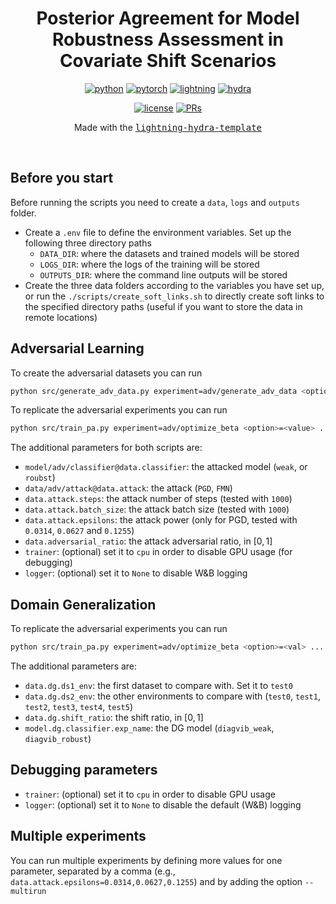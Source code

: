 <div align="center">

# Posterior Agreement for Model Robustness Assessment in Covariate Shift Scenarios

[![python](https://img.shields.io/badge/-Python3.9.9-blue?logo=python&logoColor=white)](https://github.com/pre-commit/pre-commit)
[![pytorch](https://img.shields.io/badge/PyTorch_1.10.0-ee4c2c?logo=pytorch&logoColor=white)](https://pytorch.org/get-started/locally/)
[![lightning](https://img.shields.io/badge/-Lightning_1.9.1-792ee5?logo=pytorchlightning&logoColor=white)](https://pytorchlightning.ai/)
[![hydra](https://img.shields.io/badge/Config-Hydra_1.3.1-89b8cd)](https://hydra.cc/)
<!-- [![tests](https://github.com/ashleve/lightning-hydra-template/actions/workflows/test.yml/badge.svg)](https://github.com/ashleve/lightning-hydra-template/actions/workflows/test.yml) -->
<!-- [![code-quality](https://github.com/ashleve/lightning-hydra-template/actions/workflows/code-quality-main.yaml/badge.svg)](https://github.com/ashleve/lightning-hydra-template/actions/workflows/code-quality-main.yaml) -->
<!-- [![codecov](https://codecov.io/gh/ashleve/lightning-hydra-template/branch/main/graph/badge.svg)](https://codecov.io/gh/ashleve/lightning-hydra-template) <br> -->
[![license](https://img.shields.io/badge/License-MIT-green.svg?labelColor=gray)](https://github.com/ashleve/lightning-hydra-template#license)
[![PRs](https://img.shields.io/badge/PRs-welcome-brightgreen.svg)](https://github.com/ashleve/lightning-hydra-template/pulls)
<!-- [![contributors](https://img.shields.io/github/contributors/aretor/adv_pa_new.svg)](https://github.com/aretor/adv_pa_new/graphs/contributors) -->

<!--
Code for replicating the experiments in the paper: *"J. B. Carvalho,
A. Torcinovich, A. E. Cinà, L. Schönherr, J. M. Buhmann, Posterior Agreement
for Model Robustness Assessment in Covariate Shift Scenarios"*.
-->

Made with the [<kbd>lightning-hydra-template</kbd>](https://github.com/ashleve/lightning-hydra-template)


</div>

<br>

## Before you start
Before running the scripts you need to create a `data`, `logs` and `outputs` folder.

- Create a `.env` file to define the environment variables. Set up the 
following three directory paths
    - `DATA_DIR`: where the datasets and trained models will be stored
    - `LOGS_DIR`: where the logs of the training will be stored
    - `OUTPUTS_DIR`: where the command line outputs will be stored
- Create the three data folders according to the variables you have set up, or
run the `./scripts/create_soft_links.sh` to directly create soft links to the 
specified directory paths (useful if you want to store the data in remote
locations)

## Adversarial Learning
To create the adversarial datasets you can run
```bash
python src/generate_adv_data.py experiment=adv/generate_adv_data <option>=<value> ...
```

To replicate the adversarial experiments you can run
```bash
python src/train_pa.py experiment=adv/optimize_beta <option>=<value> ...
```

The additional parameters for both scripts are:
- `model/adv/classifier@data.classifier`: the attacked model (`weak`, or
`roubst`) 
- `data/adv/attack@data.attack`: the attack (`PGD`, `FMN`)
- `data.attack.steps`: the attack number of steps (tested with `1000`)  
- `data.attack.batch_size`: the attack batch size (tested with `1000`)
- `data.attack.epsilons`: the attack power (only for PGD, tested with
`0.0314`, `0.0627` and `0.1255`)
- `data.adversarial_ratio`: the attack adversarial ratio, in $[0, 1]$ 
- `trainer`: (optional) set it to `cpu` in order to disable GPU usage (for debugging)
- `logger`: (optional) set it to `None` to disable W&B logging


## Domain Generalization

To replicate the adversarial experiments you can run
```bash
python src/train_pa.py experiment=adv/optimize_beta <option>=<val> ...
```

The additional parameters are:

- `data.dg.ds1_env`: the first dataset to compare with. Set it to `test0`
- `data.dg.ds2_env`: the other environments to compare with (`test0`, `test1`, `test2`, `test3`, `test4`, `test5`)
- `data.dg.shift_ratio`: the shift ratio, in $[0, 1]$
- `model.dg.classifier.exp_name`: the DG model (`diagvib_weak`,
`diagvib_robust`)

## Debugging parameters
- `trainer`: (optional) set it to `cpu` in order to disable GPU usage
- `logger`: (optional) set it to `None` to disable the default (W&B) logging

## Multiple experiments
You can run multiple experiments by defining more values for one parameter,
separated by a comma (e.g., `data.attack.epsilons=0.0314,0.0627,0.1255`) and by
adding the option `--multirun`

